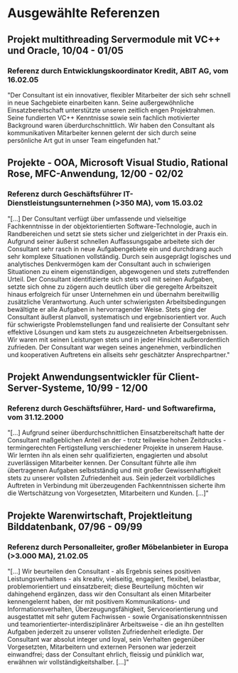 # Ausgewählte Referenzen

## Projekt multithreading Servermodule mit VC++ und Oracle, 10/04 - 01/05
### Referenz durch Entwicklungskoordinator Kredit, ABIT AG, vom 16.02.05

"Der Consultant ist ein innovativer, flexibler Mitarbeiter der sich sehr schnell in neue Sachgebiete einarbeiten kann. Seine außergewöhnliche Einsatzbereitschaft unterstützte unseren zeitlich engen Projektrahmen. Seine fundierten VC++ Kenntnisse sowie sein fachlich motivierter Background waren überdurchschnittlich. Wir haben den Consultant als kommunikativen Mitarbeiter kennen gelernt der sich durch seine persönliche Art gut in unser Team eingefunden hat."  

## Projekte - OOA, Microsoft Visual Studio, Rational Rose, MFC-Anwendung, 12/00 - 02/02
### Referenz durch Geschäftsführer IT-Dienstleistungsunternehmen (>350 MA), vom 15.03.02

"[...] Der Consultant verfügt über umfassende und vielseitige Fachkenntnisse in der objektorientierten Software-Technologie, auch in Randbereichen und setzt sie stets sicher und zielgerichtet in der Praxis ein. Aufgrund seiner äußerst schnellen Auffassungsgabe arbeitete sich der Consultant sehr rasch in neue Aufgabengebiete ein und durchdrang auch sehr komplexe Situationen vollständig. Durch sein ausgeprägt logisches und analytisches Denkvermögen kam der Consultant auch in schwierigen Situationen zu einem eigenständigen, abgewogenen und stets zutreffenden Urteil. Der Consultant identifizierte sich stets voll mit seinen Aufgaben, setzte sich ohne zu zögern auch deutlich über die geregelte Arbeitszeit hinaus erfolgreich für unser Unternehmen ein und übernahm bereitwillig zusätzliche Verantwortung. Auch unter schwierigsten Arbeitsbedingungen bewältigte er alle Aufgaben in hervorragender Weise. Stets ging der Consultant äußerst planvoll, systematisch und ergebnisorientiert vor. Auch für schwierigste Problemstellungen fand und realisierte der Consultant sehr effektive Lösungen und kam stets zu ausgezeichneten Arbeitsergebnissen. Wir waren mit seinen Leistungen stets und in jeder Hinsicht außerordentlich zufrieden. Der Consultant war wegen seines angenehmen, verbindlichen und kooperativen Auftretens ein allseits sehr geschätzter Ansprechpartner."  

## Projekt Anwendungsentwickler für Client-Server-Systeme, 10/99 - 12/00
### Referenz durch Geschäftsführer, Hard- und Softwarefirma, vom 31.12.2000

"[...] Aufgrund seiner überdurchschnittlichen Einsatzbereitschaft hatte der Consultant maßgeblichen Anteil an der - trotz teilweise hohen Zeitdrucks - termingerechten Fertigstellung verschiedener Projekte in unserem Hause. Wir lernten ihn als einen sehr qualifizierten, engagierten und absolut zuverlässigen Mitarbeiter kennen. Der Consultant führte alle ihm übertragenen Aufgaben selbstständig und mit großer Gewissenhaftigkeit stets zu unserer vollsten Zufriedenheit aus. Sein jederzeit vorbildliches Auftreten in Verbindung mit überzeugenden Fachkenntnissen sicherte ihm die Wertschätzung von Vorgesetzten, Mitarbeitern und Kunden. [...]"  

## Projekte Warenwirtschaft, Projektleitung Bilddatenbank, 07/96 - 09/99
### Referenz durch Personalleiter, großer Möbelanbieter in Europa (>3.000 MA), 21.02.05

"[...] Wir beurteilen den Consultant - als Ergebnis seines positiven Leistungsverhaltens - als kreativ, vielseitig, engagiert, flexibel, belastbar, problemorientiert und einsatzbereit; diese Beurteilung möchten wir dahingehend ergänzen, dass wir den Consultant als einen Mitarbeiter kennengelernt haben, der mit positivem Kommunikations- und Informationsverhalten, Überzeugungsfähigkeit, Serviceorientierung und ausgestattet mit sehr gutem Fachwissen - sowie Organisationskenntnissen und teamorientierter-interdisziplinärer Arbeitsweise - die an ihn gestellten Aufgaben jederzeit zu unserer vollsten Zufriedenheit erledigte. Der Consultant war absolut integer und loyal, sein Verhalten gegenüber Vorgesetzten, Mitarbeitern und externen Personen war jederzeit einwandfrei; dass der Consultant ehrlich, fleissig und pünklich war, erwähnen wir vollständigkeitshalber. [...]"  
